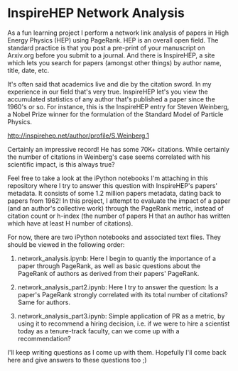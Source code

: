 # InspireHEP Network Analysis
As a fun learning project I perform a network link analysis of papers in High Energy Physics (HEP) using PageRank.
HEP is an overall open field. The standard practice is that you post a pre-print of your manuscript on 
Arxiv.org before you submit to a journal. And there is InspireHEP, a site which lets you search for papers (amongst other things) by author name, title, date, etc.

It's often said that academics live and die by the citation sword. In my experience in our field that's very true.
InspireHEP let's you view the accumulated statistics of any author that's published a paper since the 1960's or so.
For instance, this is the InspireHEP entry for Steven Weinberg, a Nobel Prize winner for the formulation of the Standard Model of Particle Physics.

http://inspirehep.net/author/profile/S.Weinberg.1

Certainly an impressive record! He has some 70K+ citations. While certainly the number of citations in Weinberg's case seems correlated with his scientific impact, is this always true?

Feel free to take a look at the iPython notebooks I'm attaching in this repository where I try to answer this question with InspireHEP's papers' metadata. It consists of some 1.2 million papers metadata, dating back to papers from 1962! In this project, I attempt to evaluate the impact of a paper (and an author's collective work) through  the PageRank metric, instead of citation count or h-index (the number of papers H that an author has written which have at least H number of citations).

For now, there are two iPython notebooks and associated text files. They should be viewed in the following order:

1. network_analysis.ipynb: Here I begin to quantiy the importance of a paper through PageRank, as well as basic questions about the PageRank of authors as derived from their papers' PageRank.

2. network_analysis_part2.ipynb: Here I try to answer the question: Is a paper's PageRank strongly correlated with its total number of citations? Same for authors.

3. network_analysis_part3.ipynb: Simple application of PR as a metric, by using it to recommend a hiring decision, i.e. if we were to hire a scientist today as a tenure-track faculty, can we come up with a recommendation?

I'll keep writing questions as I come up with them. Hopefully I'll come back here and give answers to these questions too ;)


